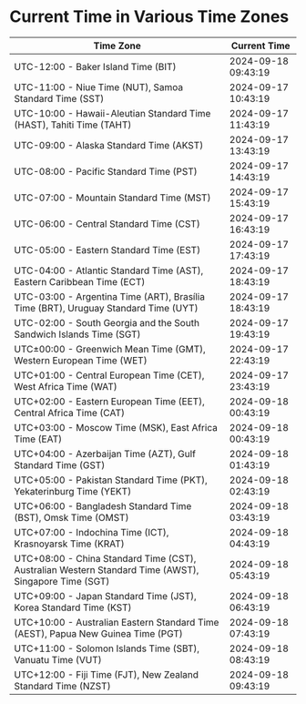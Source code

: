 # Current Time in Various Time Zones

| Time Zone | Current Time |
|-----------|--------------|
| UTC-12:00 - Baker Island Time (BIT) | 2024-09-18 09:43:19 |
| UTC-11:00 - Niue Time (NUT), Samoa Standard Time (SST) | 2024-09-17 10:43:19 |
| UTC-10:00 - Hawaii-Aleutian Standard Time (HAST), Tahiti Time (TAHT) | 2024-09-17 11:43:19 |
| UTC-09:00 - Alaska Standard Time (AKST) | 2024-09-17 13:43:19 |
| UTC-08:00 - Pacific Standard Time (PST) | 2024-09-17 14:43:19 |
| UTC-07:00 - Mountain Standard Time (MST) | 2024-09-17 15:43:19 |
| UTC-06:00 - Central Standard Time (CST) | 2024-09-17 16:43:19 |
| UTC-05:00 - Eastern Standard Time (EST) | 2024-09-17 17:43:19 |
| UTC-04:00 - Atlantic Standard Time (AST), Eastern Caribbean Time (ECT) | 2024-09-17 18:43:19 |
| UTC-03:00 - Argentina Time (ART), Brasília Time (BRT), Uruguay Standard Time (UYT) | 2024-09-17 18:43:19 |
| UTC-02:00 - South Georgia and the South Sandwich Islands Time (SGT) | 2024-09-17 19:43:19 |
| UTC±00:00 - Greenwich Mean Time (GMT), Western European Time (WET) | 2024-09-17 22:43:19 |
| UTC+01:00 - Central European Time (CET), West Africa Time (WAT) | 2024-09-17 23:43:19 |
| UTC+02:00 - Eastern European Time (EET), Central Africa Time (CAT) | 2024-09-18 00:43:19 |
| UTC+03:00 - Moscow Time (MSK), East Africa Time (EAT) | 2024-09-18 00:43:19 |
| UTC+04:00 - Azerbaijan Time (AZT), Gulf Standard Time (GST) | 2024-09-18 01:43:19 |
| UTC+05:00 - Pakistan Standard Time (PKT), Yekaterinburg Time (YEKT) | 2024-09-18 02:43:19 |
| UTC+06:00 - Bangladesh Standard Time (BST), Omsk Time (OMST) | 2024-09-18 03:43:19 |
| UTC+07:00 - Indochina Time (ICT), Krasnoyarsk Time (KRAT) | 2024-09-18 04:43:19 |
| UTC+08:00 - China Standard Time (CST), Australian Western Standard Time (AWST), Singapore Time (SGT) | 2024-09-18 05:43:19 |
| UTC+09:00 - Japan Standard Time (JST), Korea Standard Time (KST) | 2024-09-18 06:43:19 |
| UTC+10:00 - Australian Eastern Standard Time (AEST), Papua New Guinea Time (PGT) | 2024-09-18 07:43:19 |
| UTC+11:00 - Solomon Islands Time (SBT), Vanuatu Time (VUT) | 2024-09-18 08:43:19 |
| UTC+12:00 - Fiji Time (FJT), New Zealand Standard Time (NZST) | 2024-09-18 09:43:19 |
